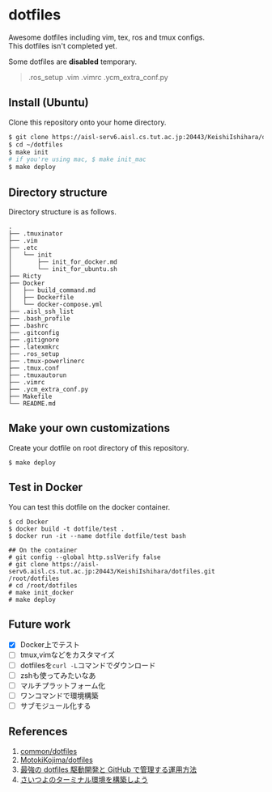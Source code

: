 # dotfiles
Awesome dotfiles including vim, tex, ros and tmux configs.  
This dotfiles isn't completed yet. 

Some dotfiles are **disabled** temporary.  
>.ros_setup .vim .vimrc .ycm_extra_conf.py

## Install (Ubuntu)
Clone this repository onto your home directory.
```bash
$ git clone https://aisl-serv6.aisl.cs.tut.ac.jp:20443/KeishiIshihara/dotfiles.git ~/dotfiles
$ cd ~/dotfiles
$ make init
# if you're using mac, $ make init_mac
$ make deploy
```

## Directory structure
Directory structure is as follows.

```
.
├── .tmuxinator
├── .vim
├── .etc
│   └── init
│       ├── init_for_docker.md
│       └── init_for_ubuntu.sh
├── Ricty
├── Docker
│   ├── build_command.md
│   ├── Dockerfile
│   └── docker-compose.yml
├── .aisl_ssh_list
├── .bash_profile
├── .bashrc
├── .gitconfig
├── .gitignore
├── .latexmkrc
├── .ros_setup
├── .tmux-powerlinerc
├── .tmux.conf
├── .tmuxautorun
├── .vimrc
├── .ycm_extra_conf.py
├── Makefile
└── README.md
```

## Make your own customizations
Create your dotfile on root directory of this repository.
```
$ make deploy
```

## Test in Docker
You can test this dotfile on the docker container.
```
$ cd Docker
$ docker build -t dotfile/test .
$ docker run -it --name dotfile dotfile/test bash

## On the container
# git config --global http.sslVerify false
# git clone https://aisl-serv6.aisl.cs.tut.ac.jp:20443/KeishiIshihara/dotfiles.git /root/dotfiles
# cd /root/dotfiles
# make init_docker
# make deploy
```

## Future work
- [x] Docker上でテスト
- [ ] tmux,vimなどをカスタマイズ
- [ ] dotfilesを`curl -L`コマンドでダウンロード
- [ ] zshも使ってみたいなあ
- [ ] マルチプラットフォーム化
- [ ] ワンコマンドで環境構築
- [ ] サブモジュール化する

## References
1. [common/dotfiles](https://aisl-serv6.aisl.cs.tut.ac.jp:20443/common/dotfiles)
2. [MotokiKojima/dotfiles](https://aisl-serv6.aisl.cs.tut.ac.jp:20443/MotokiKojima/dotfiles)
3. [最強の dotfiles 駆動開発と GitHub で管理する運用方法](https://qiita.com/b4b4r07/items/b70178e021bef12cd4a2)
4. [さいつよのターミナル環境を構築しよう](https://qiita.com/b4b4r07/items/09815eda8ef72e0b472e)
